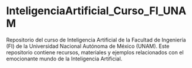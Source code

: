 # InteligenciaArtificial_Curso_FI_UNAM
Repositorio del curso de Inteligencia Artificial de la Facultad de Ingeniería (FI) de la Universidad Nacional Autónoma de México (UNAM). Este repositorio contiene recursos, materiales y ejemplos relacionados con el emocionante mundo de la Inteligencia Artificial.
